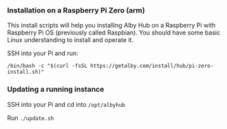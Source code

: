 ### Installation on a Raspberry Pi Zero (arm)

This install scripts will help you installing Alby Hub on a Raspberry Pi with Raspberry Pi OS (previously called Raspbian).
You should have some basic Linux understanding to install and operate it.

SSH into your Pi and run:

```shell
/bin/bash -c "$(curl -fsSL https://getalby.com/install/hub/pi-zero-install.sh)"
```

### Updating a running instance

SSH into your Pi and cd into `/opt/albyhub`

Run `./update.sh`
